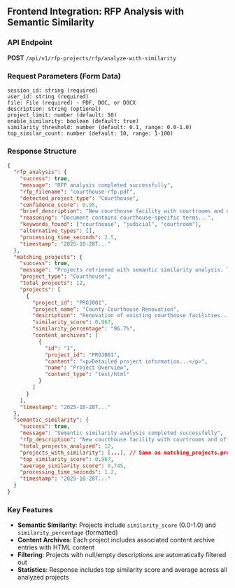 ## Frontend Integration: RFP Analysis with Semantic Similarity

### API Endpoint
**POST** `/api/v1/rfp-projects/rfp/analyze-with-similarity`

### Request Parameters (Form Data)
```
session_id: string (required)
user_id: string (required) 
file: File (required) - PDF, DOC, or DOCX
description: string (optional)
project_limit: number (default: 50)
enable_similarity: boolean (default: true)
similarity_threshold: number (default: 0.1, range: 0.0-1.0)
top_similar_count: number (default: 10, range: 1-100)
```

### Response Structure
```json
{
  "rfp_analysis": {
    "success": true,
    "message": "RFP analysis completed successfully",
    "rfp_filename": "courthouse-rfp.pdf",
    "detected_project_type": "Courthouse",
    "confidence_score": 0.95,
    "brief_description": "New courthouse facility with courtrooms and offices",
    "reasoning": "Document contains courthouse-specific terms...",
    "keywords_found": ["courthouse", "judicial", "courtroom"],
    "alternative_types": [],
    "processing_time_seconds": 2.5,
    "timestamp": "2025-10-28T..."
  },
  "matching_projects": {
    "success": true,
    "message": "Projects retrieved with semantic similarity analysis. Top similarity: 96.7%",
    "project_type": "Courthouse",
    "total_projects": 12,
    "projects": [
      {
        "project_id": "PROJ001",
        "project_name": "County Courthouse Renovation",
        "description": "Renovation of existing courthouse facilities...",
        "similarity_score": 0.967,
        "similarity_percentage": "96.7%",
        "content_archives": [
          {
            "id": "1",
            "project_id": "PROJ001", 
            "content": "<p>Detailed project information...</p>",
            "name": "Project Overview",
            "content_type": "text/html"
          }
        ]
      }
    ],
    "timestamp": "2025-10-28T..."
  },
  "semantic_similarity": {
    "success": true,
    "message": "Semantic similarity analysis completed successfully",
    "rfp_description": "New courthouse facility with courtrooms and offices",
    "total_projects_analyzed": 12,
    "projects_with_similarity": [...], // Same as matching_projects.projects
    "top_similarity_score": 0.967,
    "average_similarity_score": 0.745,
    "processing_time_seconds": 1.2,
    "timestamp": "2025-10-28T..."
  }
}
```

### Key Features
- **Semantic Similarity**: Projects include `similarity_score` (0.0-1.0) and `similarity_percentage` (formatted)
- **Content Archives**: Each project includes associated content archive entries with HTML content
- **Filtering**: Projects with null/empty descriptions are automatically filtered out
- **Statistics**: Response includes top similarity score and average across all analyzed projects